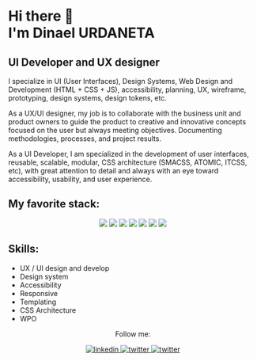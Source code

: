 # Hi there 👋 <br/> I'm Dinael URDANETA
## UI Developer and UX designer
<p>
  I specialize in UI (User Interfaces), Design Systems, Web Design and Development (HTML + CSS + JS), accessibility, planning, UX, wireframe, prototyping, design systems, design tokens, etc.
</p>
<p>
  As a UX/UI designer, my job is to collaborate with the business unit and product owners to guide the product to creative and innovative concepts focused on the user but always meeting objectives. Documenting methodologies, processes, and project results.
</p>

<p>
  As a UI Developer, I am specialized in the development of user interfaces, reusable, scalable, modular, CSS architecture (SMACSS, ATOMIC, ITCSS, etc), with great attention to detail and always with an eye toward accessibility, usability, and user experience.
</p>

## My favorite stack:
<div align="center">
  <img src="https://img.shields.io/badge/-Figma-000?style=for-the-badge&logo=figma&logoColor=fff&labelColor=282828">
  <img src="https://img.shields.io/badge/-HTML-c58545?style=for-the-badge&logo=html5&logoColor=c58545&labelColor=282828">
  <img src="https://img.shields.io/badge/-CSS-264de4?style=for-the-badge&logo=css3&logoColor=264de4&labelColor=282828">
  <img src="https://img.shields.io/badge/-JavaScript-f7df1e?style=for-the-badge&logo=javascript&logoColor=f7df1e&labelColor=282828">
  <img src="https://img.shields.io/badge/-SASS-cc6699?style=for-the-badge&logo=sass&logoColor=cc6699&labelColor=282828">
  <img src="https://img.shields.io/badge/-React-61dafb?style=for-the-badge&logo=react&logoColor=61dafb&labelColor=282828">
  <img src="https://img.shields.io/badge/-Storybook-ff528c?style=for-the-badge&logo=storybook&logoColor=ff528c&labelColor=282828">
</div>

## Skills:
- UX / UI design and develop
- Design system
- Accessibility 
- Responsive
- Templating
- CSS Architecture 
- WPO

<p align="center">
  Follow me:
<p>
<div align="center">
  <a 
    href="https://www.linkedin.com/in/dinael-urdaneta/"
    target="_blank">
    <img src=https://img.shields.io/badge/linkedin-%2300acee.svg?color=405DE6&style=for-the-badge&logo=linkedin&logoColor=white alt=linkedin />
  </a>
  <a href="https://twitter.com/dinaelurdaneta" target="_blank">
    <img src=https://img.shields.io/badge/twitter-%2300acee.svg?color=1DA1F2&style=for-the-badge&logo=twitter&logoColor=white alt=twitter />
  </a>
  <a href="https://codepen.io/dinael" target="_blank">
    <img src=https://img.shields.io/badge/codepen-%2300acee.svg?color=000&style=for-the-badge&logo=codepen&logoColor=white alt=twitter />
  </a>
</div>

